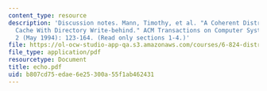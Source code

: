 ```yaml
---
content_type: resource
description: 'Discussion notes. Mann, Timothy, et al. "A Coherent Distributed File
  Cache With Directory Write-behind." ACM Transactions on Computer Systems 12, no.
  2 (May 1994): 123-164. (Read only sections 1-4.)'
file: https://ol-ocw-studio-app-qa.s3.amazonaws.com/courses/6-824-distributed-computer-systems-engineering-spring-2006/b807cd75edae6e25300a55f1ab462431_echo.pdf
file_type: application/pdf
resourcetype: Document
title: echo.pdf
uid: b807cd75-edae-6e25-300a-55f1ab462431
---
```

